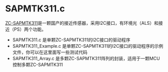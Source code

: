 # SAPMTK311.c

[ZC-SAPMTK311](http://www.dgzcled.com/products/WH4530A.html)是一颗国产的接近传感器，采用I2C接口，有环境光（ALS）和接近（PS）两个功能。

- SAPMTK311.c 是单颗ZC-SAPMTK311的I2C接口的驱动程序
- SAPMTK311_Example.c 是单颗ZC-SAPMTK311的I2C接口的驱动程序的示例文件，你可以在这里面写一些测试代码
- SAPMTK311_Array.c 是多颗ZC-SAPMTK311阵列的封装，适用于一颗MCU控制多颗ZC-SAPMTK311